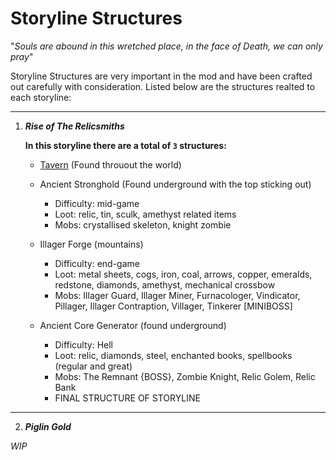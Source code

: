 # Storyline Structures

"*Souls are abound in this wretched place, in the face of Death, we can only pray*"

Storyline Structures are very important in the mod and have been crafted out carefully with consideration. Listed below are the structures realted to each storyline:

---

1. ***Rise of The Relicsmiths***
   
   **In this storyline there are a total of `3` structures:**
    - [Tavern](https://1d10t1c-stud10s.github.io/more-to-explore/prime-mechanics.html) (Found throuout the world)
  
    - Ancient Stronghold (Found underground with the top sticking out)
      - Difficulty: mid-game
      - Loot: relic, tin, sculk, amethyst related items
      - Mobs: crystallised skeleton, knight zombie

    - Illager Forge (mountains)
      - Difficulty: end-game
      - Loot: metal sheets, cogs, iron, coal, arrows, copper, emeralds, redstone, diamonds, amethyst, mechanical crossbow
      - Mobs: Illager Guard, Illager Miner, Furnacologer, Vindicator, Pillager, Illager Contraption, Villager, Tinkerer [MINIBOSS]
  
    - Ancient Core Generator (found underground)  
      - Difficulty: Hell
      - Loot: relic, diamonds, steel, enchanted books, spellbooks (regular and great)
      - Mobs: The Remnant {BOSS}, Zombie Knight, Relic Golem, Relic Bank
      - FINAL STRUCTURE OF STORYLINE

---

2. ***Piglin Gold***

*WIP*
